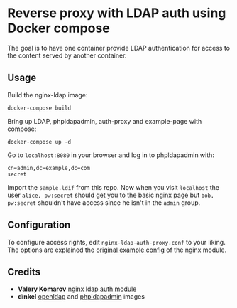 # Reverse proxy with LDAP auth using Docker compose

The goal is to have one container provide LDAP authentication for access to the content served by another container.

## Usage

Build the nginx-ldap image:

    docker-compose build

Bring up LDAP, phpldapadmin, auth-proxy and example-page with compose:

    docker-compose up -d

Go to `localhost:8080` in your browser and log in to phpldapadmin with:

    cn=admin,dc=example,dc=com
    secret

Import the `sample.ldif` from this repo. Now when you visit `localhost` the user `alice, pw:secret` should get you to the basic nginx page but `bob, pw:secret` shouldn't have access since he isn't in the `admin` group.

## Configuration

To configure access rights, edit `nginx-ldap-auth-proxy.conf` to your liking. The options are explained the [original example config](https://github.com/kvspb/nginx-auth-ldap/blob/master/example.conf) of the nginx module.

## Credits

 - __Valery Komarov__ [nginx ldap auth module](https://github.com/kvspb/nginx-auth-ldap)
 - __dinkel__ [openldap](https://github.com/dinkel/docker-openldap) and [phpldapadmin](https://github.com/dinkel/docker-phpldapadmin) images
